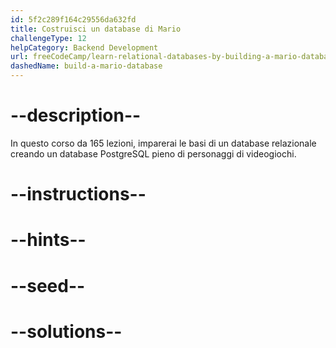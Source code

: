 ```yaml
---
id: 5f2c289f164c29556da632fd
title: Costruisci un database di Mario
challengeType: 12
helpCategory: Backend Development
url: freeCodeCamp/learn-relational-databases-by-building-a-mario-database
dashedName: build-a-mario-database
---
```


# --description--

In questo corso da 165 lezioni, imparerai le basi di un database relazionale creando un database PostgreSQL pieno di personaggi di videogiochi.

# --instructions--

# --hints--

# --seed--

# --solutions--

